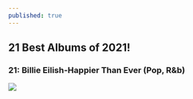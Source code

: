 ```yaml
---
published: true
---
```

## 21 Best Albums of 2021! 

### 21: Billie Eilish-Happier Than Ever (Pop, R&b)

![]({{site.baseurl}}/https://res.cloudinary.com/dbqgwcoce/image/upload/v1645001700/550x551_pc66x2.jpg)
